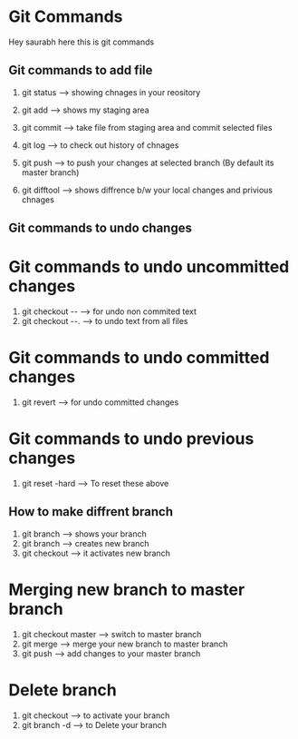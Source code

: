 # Git Commands



Hey saurabh here this is git commands

## Git commands to add file


1. git status --> showing chnages in your reository

2. git add <filename> --> shows my staging area

3. git commit --> take file from staging area and commit selected files

4. git log --> to check out history of chnages

5. git push --> to push your changes at selected branch (By default its master branch)

6. git difftool --> shows diffrence b/w your local changes and privious chnages



## Git commands to undo changes

#  Git commands to undo uncommitted changes

1. git checkout --<filename> --> for undo non commited text
2. git checkout --. --> to undo text from all files


#  Git commands to undo committed changes

1. git revert <git id> --> for undo committed changes


# Git commands to undo previous changes

1. git reset -hard <git id> --> To reset these above 


## How to make diffrent branch

1. git branch --> shows your branch
2. git branch <new branch name> --> creates new branch
3. git checkout <new branch name> --> it activates new branch


# Merging new branch to master branch

1. git checkout master --> switch to master branch
2. git merge <new branch name> --> merge your new branch to master branch
3. git push  --> add changes to your master branch


# Delete branch

1. git checkout <branch name> --> to activate your branch
2. git branch -d <branch name> --> to Delete your branch
